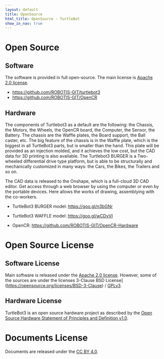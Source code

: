 ```yaml
---
layout: default
title: OpenSource
html_title: OpenSource - TurtleBot
show_in_nav: true
---
```



# Open Source

## Software

The software is provided in full open-source. The main license is [Apache 2.0 license](https://www.apache.org/licenses/LICENSE-2.0).

- https://github.com/ROBOTIS-GIT/turtlebot3
- https://github.com/ROBOTIS-GIT/OpenCR

## Hardware

The components of Turtlebot3 as a default are the following: the Chassis, the Motors, the Wheels, the OpenCR board, the Computer, the Sensor, the Battery. The chassis are the Waffle plates, the Board support, the Ball caster, etc. The big feature of the chassis is in the Waffle plate, which is the biggest in all TurtleBot3 parts, but is smaller than the hand. This plate will be provided as an injection molded, and it achieves the low cost, but the CAD data for 3D printing is also available. The Turtlebot3 BURGER is a Two-wheeled differential drive type platform, but is able to be structurally and mechanically customized in many ways: the Cars, the Bikes, the Trailers and so on.

The CAD data is released to the Onshape, which is a full-cloud 3D CAD editor. Get access through a web browser by using the computer or even by the portable devices. Here allows the works of drawing, assemblying with the co-workers.

- TurtleBot3 BURGER model: https://goo.gl/n3bGNr
- TurtleBot3 WAFFLE model: https://goo.gl/wCDvVI

- OpenCR: https://github.com/ROBOTIS-GIT/OpenCR-Hardware


# Open Source License

## Software License

Main software is released under the [Apache 2.0 license](https://www.apache.org/licenses/LICENSE-2.0). However, some of the sources are under the licenses 3-Clause BSD License](https://opensource.org/licenses/BSD-3-Clause) / [GPLv3](https://opensource.org/licenses/GPL-3.0).

## Hardware License

TurtleBot3 is an open source hardware project as described by the [Open Source Hardware Statement of Principles and Definition v1.0](http://freedomdefined.org/OSHW).


# Documents License

Documents are released under the [CC BY 4.0](https://creativecommons.org/licenses/by/4.0/).
